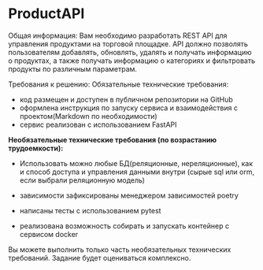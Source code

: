 # ProductAPI

Общая информация:
Вам необходимо разработать REST API для управления продуктами на торговой площадке. API должно позволять пользователям
добавлять, обновлять, удалять и получать информацию о продуктах, а также получать информацию о категориях и фильтровать
продукты по различным параметрам.

Требования к решению:
Обязательные технические требования:

- код размещен и доступен в публичном репозитории на GitHub
- оформлена инструкция по запуску сервиса и взаимодействия с проектом(Markdown по необходимости)
- сервис реализован с использованием FastAPI 
  
**Необязательные технические требования (по возрастанию трудоемкости):**

 - Использовать можно любые БД(реляционные, нереляционные), как и способ доступа и управления данными внутри (сырые sql
или orm, если выбрали реляционную модель)

- зависимости зафиксированы менеджером зависимостей poetry
- написаны тесты с использованием pytest
- реализована возможность собирать и запускать контейнер с сервисом docker

Вы можете выполнить только часть необязательных технических требований.
Задание будет оцениваться комплексно.

